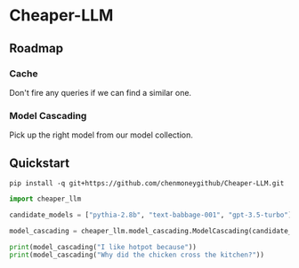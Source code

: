 # Cheaper-LLM

## Roadmap

### Cache
Don't fire any queries if we can find a similar one. 

### Model Cascading
Pick up the right model from our model collection.


## Quickstart

```shell
pip install -q git+https://github.com/chenmoneygithub/Cheaper-LLM.git
```

```python
import cheaper_llm

candidate_models = ["pythia-2.8b", "text-babbage-001", "gpt-3.5-turbo"]

model_cascading = cheaper_llm.model_cascading.ModelCascading(candidate_models)

print(model_cascading("I like hotpot because"))
print(model_cascading("Why did the chicken cross the kitchen?"))

```
